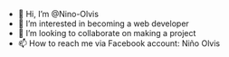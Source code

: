 - 👋 Hi, I’m @Nino-Olvis
- 👀 I’m interested in becoming a web developer
- 💞️ I’m looking to collaborate on making a project
- 📫 How to reach me via Facebook account: Niño Olvis

<!---
Nino-Olvis/Nino-Olvis is a ✨ special ✨ repository because its `README.md` (this file) appears on your GitHub profile.
You can click the Preview link to take a look at your changes.
--->
